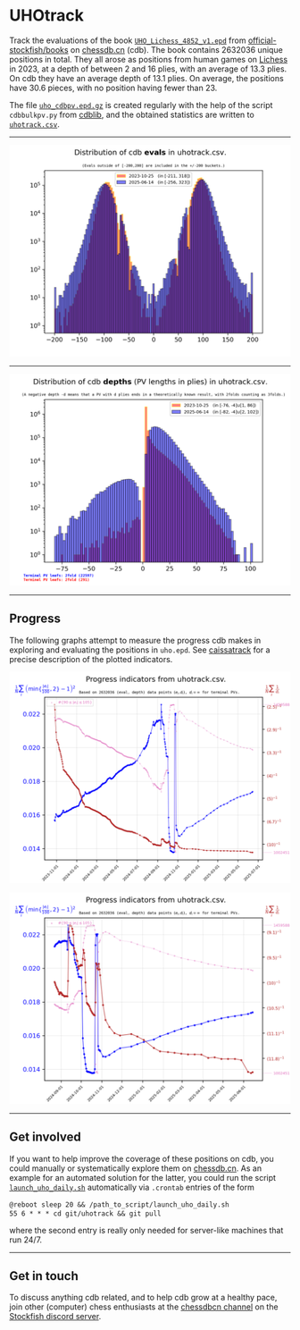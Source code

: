 # UHOtrack

Track the evaluations of the book
[`UHO_Lichess_4852_v1.epd`](https://github.com/official-stockfish/books/raw/master/UHO_Lichess_4852_v1.epd.zip) from
[official-stockfish/books](https://github.com/official-stockfish/books)
on [chessdb.cn](https://chessdb.cn/queryc_en/) (cdb). 
The book contains 2632036 unique positions in total. They all arose as positions
from human games on [Lichess](https://lichess.org) in 2023, at a depth of
between 2 and 16 plies, with an average of 13.3 plies.
On cdb they have an average depth of 13.1 plies. On average,
the positions have 30.6 pieces, with no position having fewer than 23.

The file [`uho_cdbpv.epd.gz`](https://drive.google.com/file/d/1gsIh3qlc8PQLLDv_zTFzSbp_-MxHty-6/view?usp=sharing) is created regularly
with the help of the script `cdbbulkpv.py` from 
[cdblib](https://github.com/robertnurnberg/cdblib), and the obtained statistics
are written to [`uhotrack.csv`](uhotrack.csv).

---

<p align="center"> <img src="uhotrack.png?raw=true"> </p>

---

<p align="center"> <img src="uhotrackpv.png?raw=true"> </p>

---

## Progress

The following graphs attempt to measure the progress cdb makes in exploring
and evaluating the positions in `uho.epd`. See
[caissatrack](https://github.com/robertnurnberg/caissatrack)
for a precise description of the plotted indicators.

<p align="center"> <img src="uhotracktime.png?raw=true"> </p>

<p align="center"> <img src="uhotracktime-100.png?raw=true"> </p>

---

## Get involved

If you want to help improve the coverage of these positions on cdb, you could
manually or systematically explore them on [chessdb.cn](https://chessdb.cn/queryc_en/). As an example for an automated solution for the latter, you could 
run the script [`launch_uho_daily.sh`](
https://raw.githubusercontent.com/robertnurnberg/uhotrack/main/launch_uho_daily.sh)
automatically via `.crontab` entries of the form
```
@reboot sleep 20 && /path_to_script/launch_uho_daily.sh
55 6 * * * cd git/uhotrack && git pull
```
where the second entry is really only needed for server-like machines that run
24/7.

---

## Get in touch

To discuss anything cdb related, and to help cdb grow at a healthy pace, join
other (computer) chess enthusiasts at the [chessdbcn channel](
https://discord.com/channels/435943710472011776/1101022188313772083) on the
[Stockfish discord server](https://discord.gg/ZzJwPv3).
